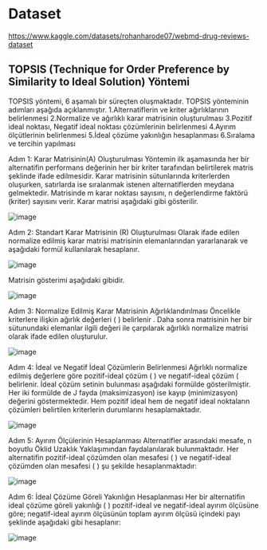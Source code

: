 # Dataset
https://www.kaggle.com/datasets/rohanharode07/webmd-drug-reviews-dataset

## TOPSIS (Technique for Order Preference by Similarity to Ideal Solution) Yöntemi

TOPSIS yöntemi, 6 aşamalı bir süreçten oluşmaktadır. TOPSIS yönteminin adımları aşağıda açıklanmıştır.
1.Alternatiflerin ve kriter ağırlıklarının belirlenmesi 
2.Normalize ve ağırlıklı karar matrisinin oluşturulması 
3.Pozitif ideal noktası, Negatif ideal noktası çözümlerinin belirlenmesi 
4.Ayırım ölçütlerinin belirlenmesi 
5.İdeal çözüme yakınlığın hesaplanması 
6.Sıralama ve tercihin yapılması

Adım 1: Karar Matrisinin(A) Oluşturulması
Yöntemin ilk aşamasında her bir alternatifin performans değerinin her bir kriter tarafından belirtilerek matris şeklinde ifade edilmesidir. Karar matrisinin sütunlarında kriterlerden oluşurken, satırlarda ise sıralanmak istenen alternatiflerden meydana gelmektedir. Matrisinde m karar noktası sayısını, n değerlendirme faktörü (kriter) sayısını verir. Karar matrisi aşağıdaki gibi gösterilir. 

![image](https://user-images.githubusercontent.com/83714984/174070546-b4a60e1e-4785-4399-85dc-f77b5bc290c0.png)

Adım 2: Standart Karar Matrisinin (R) Oluşturulması 
Olarak ifade edilen normalize edilmiş karar matrisi   matrisinin elemanlarından yararlanarak ve aşağıdaki formül kullanılarak hesaplanır. 

![image](https://user-images.githubusercontent.com/83714984/174070515-3ae3a8fd-b82e-4dad-9d86-72af16c886db.png)

Matrisin gösterimi aşağıdaki gibidir. 

![image](https://user-images.githubusercontent.com/83714984/174070477-fab34162-3bfa-4c56-8998-9b3ee698c51a.png)

Adım 3: Normalize Edilmiş Karar Matrisinin Ağırlıklandırılması
Öncelikle kriterlere ilişkin ağırlık değerleri ( ) belirlenir . Daha sonra  matrisinin her bir sütunundaki elemanlar ilgili  değeri ile çarpılarak ağırlıklı normalize matrisi olarak ifade edilen  oluşturulur.  

![image](https://user-images.githubusercontent.com/83714984/174070434-0af99328-9e33-4bd5-9dc7-4f32f22cd7c6.png)

Adım 4: İdeal ve Negatif İdeal Çözümlerin Belirlenmesi
Ağırlıklı normalize edilmiş değerlere göre pozitif-ideal çözüm ( ) ve negatif-ideal çözüm ( belirlenir. İdeal çözüm setinin bulunması aşağıdaki formülde gösterilmiştir. Her iki formülde de J fayda (maksimizasyon)   ise kayıp (minimizasyon) değerini göstermektedir. Hem pozitif ideal hem de negatif ideal noktaların çözümleri belirtilen kriterlerin durumlarını hesaplamaktadır. 

![image](https://user-images.githubusercontent.com/83714984/174069910-1db50235-3e7a-495e-9da9-e8af876d0fe7.png)

Adım 5: Ayırım Ölçülerinin Hesaplanması 
Alternatifler arasındaki mesafe, n boyutlu Öklid Uzaklık Yaklaşımından faydalanılarak bulunmaktadır. Her alternatifin pozitif-ideal çözümden olan mesafesi ( ) ve negatif-ideal çözümden olan mesafesi (   ) şu şekilde hesaplanmaktadır:

![image](https://user-images.githubusercontent.com/83714984/174070090-a87371da-1f84-49d7-8e7b-0c9692280221.png)

Adım 6: İdeal Çözüme Göreli Yakınlığın Hesaplanması
Her bir alternatifin ideal çözüme göreli yakınlığı (  ) pozitif-ideal ve negatif-ideal ayırım ölçüsüne göre; negatif-ideal ayırım ölçüsünün toplam ayırım ölçüsü içindeki payı şeklinde aşağıdaki gibi hesaplanır:

![image](https://user-images.githubusercontent.com/83714984/174069783-e90f8bbc-a6a5-49b0-83de-804a3b605764.png)

